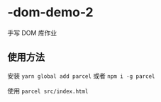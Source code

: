 # -dom-demo-2
手写 DOM 库作业

## 使用方法

安装
`yarn global add parcel` 或者 `npm i -g parcel`

使用
`parcel src/index.html`
